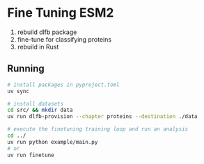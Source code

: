 # Fine Tuning ESM2

1. rebuild dlfb package 
2. fine-tune for classifying proteins
3. rebuild in Rust


## Running
```bash
# install packages in pyproject.toml
uv sync

# install datasets
cd src/ && mkdir data
uv run dlfb-provision --chapter proteins --destination ./data

# execute the finetuning training loop and run an analysis
cd ../
uv run python example/main.py
# or
uv run finetune
```